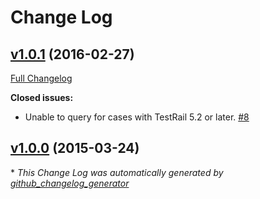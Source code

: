 # Change Log

## [v1.0.1](https://github.com/codepine/testrail-api-java-client/tree/v1.0.1) (2016-02-27)

[Full Changelog](https://github.com/codepine/testrail-api-java-client/compare/v1.0.0...v1.0.1)

**Closed issues:**

- Unable to query for cases with TestRail 5.2 or later. [\#8](https://github.com/codepine/testrail-api-java-client/issues/8)

## [v1.0.0](https://github.com/codepine/testrail-api-java-client/tree/v1.0.0) (2015-03-24)


\* *This Change Log was automatically generated by [github_changelog_generator](https://github.com/skywinder/Github-Changelog-Generator)*